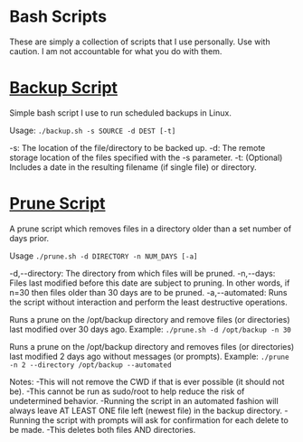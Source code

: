 # Bash Scripts
These are simply a collection of scripts that I use personally. Use with caution. I am not accountable for what you do with them.

# [Backup Script](https://github.com/taylorflatt/bash-scripts/blob/master/backup.sh)
Simple bash script I use to run scheduled backups in Linux.

Usage: `./backup.sh -s SOURCE -d DEST [-t]`

-s: The location of the file/directory to be backed up.
-d: The remote storage location of the files specified with the -s parameter.
-t: (Optional) Includes a date in the resulting filename (if single file) or directory.

# [Prune Script](https://github.com/taylorflatt/bash-scripts/blob/master/prune.sh)
A prune script which removes files in a directory older than a set number of days prior.

Usage `./prune.sh -d DIRECTORY -n NUM_DAYS [-a]`

-d,--directory: The directory from which files will be pruned.
-n,--days: Files last modified before this date are subject to pruning. In other words, if n=30 then files older than 30 days are to be pruned.
-a,--automated: Runs the script without interaction and perform the least destructive operations.

Runs a prune on the /opt/backup directory and remove files (or directories) last modified over 30 days ago.
Example: `./prune.sh -d /opt/backup -n 30`

Runs a prune on the /opt/backup directory and removes files (or directories) last modified 2 days ago without messages (or prompts).
Example: `./prune -n 2 --directory /opt/backup --automated`

Notes:
-This will not remove the CWD if that is ever possible (it should not be).
-This cannot be run as sudo/root to help reduce the risk of undetermined behavior.
-Running the script in an automated fashion will always leave AT LEAST ONE file left (newest file) in the backup directory.
-Running the script with prompts will ask for confirmation for each delete to be made.
-This deletes both files AND directories.
